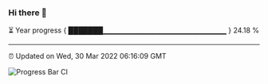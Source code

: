 ### Hi there 👋

⏳ Year progress { ███████▁▁▁▁▁▁▁▁▁▁▁▁▁▁▁▁▁▁▁▁▁▁▁ } 24.18 %

---

⏰ Updated on Wed, 30 Mar 2022 06:16:09 GMT

![Progress Bar CI](https://github.com/liununu/liununu/workflows/Progress%20Bar%20CI/badge.svg)
